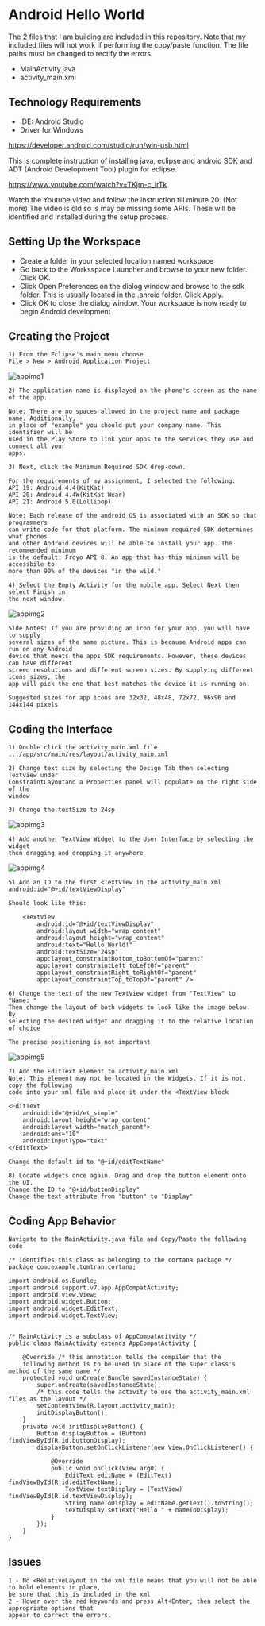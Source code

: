 # Android Hello World

The 2 files that I am building are included in this repository. Note that my included files will not work if
performing the copy/paste function. The file paths must be changed to rectify the errors.
- MainActivity.java
- activity_main.xml

## Technology Requirements
- IDE: Android Studio
- Driver for Windows 

https://developer.android.com/studio/run/win-usb.html

This is complete instruction of installing java, eclipse and android SDK and ADT 
(Android Development Tool) plugin for eclipse.

https://www.youtube.com/watch?v=TKjm-c_irTk

Watch the Youtube video and follow the instruction till minute 20. (Not more)
The video is old so is may be missing some APIs. These will be identified and installed during the
setup process.

## Setting Up the Workspace
- Create a folder in your selected location named workspace
- Go back to the Worksspace Launcher and browse to your new folder. Click OK.
- Click Open Preferences on the dialog window and browse to the sdk folder. 
This is usually located in the .anroid folder. Click Apply.
- Click OK to close the dialog window. Your workspace is now ready to 
begin Android development

## Creating the Project
```
1) From the Eclipse's main menu choose
File > New > Android Application Project
```
![appimg1](https://cloud.githubusercontent.com/assets/25268970/25066558/fbb82a84-21f6-11e7-8f48-b00c727bd76f.jpg)

```
2) The application name is displayed on the phone's screen as the name of the app. 

Note: There are no spaces allowed in the project name and package name. Additionally, 
in place of "example" you should put your company name. This identifier will be 
used in the Play Store to link your apps to the services they use and connect all your 
apps.
```

```
3) Next, click the Minimum Required SDK drop-down.

For the requirements of my assignment, I selected the following:
API 19: Android 4.4(KitKat)
API 20: Android 4.4W(KitKat Wear)
API 21: Android 5.0(Lollipop)

Note: Each release of the android OS is associated with an SDK so that programmers 
can write code for that platform. The minimum required SDK determines what phones 
and other Android devices will be able to install your app. The recommended minimum 
is the default: Froyo API 8. An app that has this minimum will be accessbile to 
more than 90% of the devices "in the wild."

```

```
4) Select the Empty Activity for the mobile app. Select Next then select Finish in
the next window.
```
![appimg2](https://cloud.githubusercontent.com/assets/25268970/25066674/25b9ddba-21fb-11e7-8c64-e76a13ac7fc8.jpg)

```
Side Notes: If you are providing an icon for your app, you will have to supply 
several sizes of the same picture. This is because Android apps can run on any Android 
device that meets the apps SDK requirements. However, these devices can have different
screen resolutions and different screen sizes. By supplying different icons sizes, the
app will pick the one that best matches the device it is running on.

Suggested sizes for app icons are 32x32, 48x48, 72x72, 96x96 and 144x144 pixels
```

## Coding the Interface

```
1) Double click the activity_main.xml file
.../app/src/main/res/layout/activity_main.xml

2) Change text size by selecting the Design Tab then selecting Textview under 
ConstraintLayoutand a Properties panel will populate on the right side of the 
window

3) Change the textSize to 24sp
```

![appimg3](https://cloud.githubusercontent.com/assets/25268970/25068476/36367f9e-2233-11e7-9eb8-a6fd5f198b10.jpg)

```
4) Add another TextView Widget to the User Interface by selecting the widget 
then dragging and dropping it anywhere
```
![appimg4](https://cloud.githubusercontent.com/assets/25268970/25068527/6b38de5c-2234-11e7-9409-950cf925de5e.jpg)

```
5) Add an ID to the first <TextView in the activity_main.xml
android:id="@+id/textViewDisplay"

Should look like this:

    <TextView
        android:id="@+id/textViewDisplay"
        android:layout_width="wrap_content"
        android:layout_height="wrap_content"
        android:text="Hello World!"
        android:textSize="24sp"
        app:layout_constraintBottom_toBottomOf="parent"
        app:layout_constraintLeft_toLeftOf="parent"
        app:layout_constraintRight_toRightOf="parent"
        app:layout_constraintTop_toTopOf="parent" />
```

```
6) Change the text of the new TextView widget from "TextView" to "Name: "
Then change the layout of both widgets to look like the image below. By
selecting the desired widget and dragging it to the relative location of choice

The precise positioning is not important
```

![appimg5](https://cloud.githubusercontent.com/assets/25268970/25068628/c9db589c-2237-11e7-8906-4068460675cd.jpg)

```
7) Add the EditText Element to activity_main.xml
Note: This element may not be located in the Widgets. If it is not, copy the following
code into your xml file and place it under the <TextView block

<EditText
    android:id="@+id/et_simple"
    android:layout_height="wrap_content"
    android:layout_width="match_parent">
    android:ems="10"
    android:inputType="text"
</EditText>

Change the default id to "@+id/editTextName"
```

```
8) Locate widgets once again. Drag and drop the button element onto the UI.
Change the ID to "@+id/buttonDisplay"
Change the text attribute from "button" to "Display"
```

## Coding App Behavior

```
Navigate to the MainActivity.java file and Copy/Paste the following code

/* Identifies this class as belonging to the cortana package */
package com.example.tomtran.cortana;

import android.os.Bundle;
import android.support.v7.app.AppCompatActivity;
import android.view.View;
import android.widget.Button;
import android.widget.EditText;
import android.widget.TextView;


/* MainActivity is a subclass of AppCompatAcitvity */
public class MainActivity extends AppCompatActivity {

    @Override /* this annotation tells the compiler that the
    following method is to be used in place of the super class's method of the same name */
    protected void onCreate(Bundle savedInstanceState) {
        super.onCreate(savedInstanceState);
        /* this code tells the activity to use the activity_main.xml files as the layout */
        setContentView(R.layout.activity_main);
        initDisplayButton();
    }
    private void initDisplayButton() {
        Button displayButton = (Button) findViewById(R.id.buttonDisplay);
        displayButton.setOnClickListener(new View.OnClickListener() {

            @Override
            public void onClick(View arg0) {
                EditText editName = (EditText) findViewById(R.id.editTextName);
                TextView textDisplay = (TextView) findViewById(R.id.textViewDisplay);
                String nameToDisplay = editName.getText().toString();
                textDisplay.setText("Hello " + nameToDisplay);
            }
        });
    }
}
```

## Issues
```
1 - No <RelativeLayout in the xml file means that you will not be able to hold elements in place,
be sure that this is included in the xml
2 - Hover over the red keywords and press Alt+Enter; then select the appropriate options that
appear to correct the errors.
```
